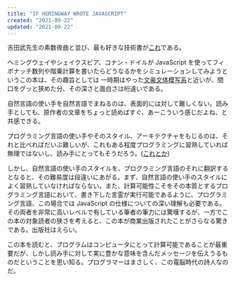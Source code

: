 ```yaml
---
title: "IF HEMINGWAY WROTE JAVASCRIPT"
created: "2021-09-22"
updated: "2021-09-22"
---
```


吉田武先生の素数夜曲と並び、最も好きな技術書が[これ](https://anguscroll.com/hemingway/)である。

ヘミングウェイやシェイクスピア、コナン・ドイルが JavaScript を使ってフィボナッチ数列や階乗計算を書いたらどうなるかをシミュレーションしてみようというこの本は、その趣旨としては
一時期はやった[文豪文体模写系](https://tkj.jp/book/?cd=02711001)と近いが、間口をグッと狭めた分、その深さと面白さは桁違いである。

自然言語の使い手を自然言語でまねるのは、表面的には対して難しくない。読み手としても、原作者の文章をちょっと読めばすぐ、あーこういう感じだよね、と共感できる。

プログラミング言語の使い手やそのスタイル、アーキテクチャをもじるのは、それと比べればだいぶ難しいが、これもある程度プログラミングに習熟していれば無理ではないし、読み手にとってもそうだろう。([これとか](https://github.com/EnterpriseQualityCoding/FizzBuzzEnterpriseEdition))

しかし、自然言語の使い手のスタイルを、プログラミング言語のそれに翻訳するとなると、その難易度は段違いにあがる。まず、自然言語の使い手のスタイルによく習熟していなければならない。また、計算可能性こそをその本質とするプログラミング言語において、書き下した言霊が実行可能であるように、プログラミング言語、この場合では JavaScript の仕様についての深い理解も必要である。その両者を非常に高いレベルで有している筆者の筆力には驚嘆するが、一方でこの本の対象読者の狭さを考えると、この本が商業出版されたことがさらなる驚きである。出版社はえらい。

この本を読むと、プログラムはコンピュータにとって計算可能であることが最重要だが、しかし読み手に対して実に豊かな意味を含んだメッセージを伝えうるものだということを思い知る。プログラマーはまさしく、この電脳時代の詩人なのだ。

